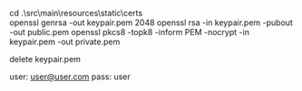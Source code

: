 cd .\src\main\resources\static\certs\
openssl genrsa -out keypair.pem 2048
openssl rsa -in keypair.pem -pubout -out public.pem
openssl pkcs8 -topk8 -inform PEM -nocrypt -in keypair.pem -out private.pem

delete keypair.pem 

user: user@user.com
pass: user
